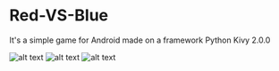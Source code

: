 # Red-VS-Blue
It's a simple game for Android made on a framework Python Kivy 2.0.0

![alt text](screenshots/s1.png "") ![alt text](screenshots/s2.png "") ![alt text](screenshots/s3.png "")
